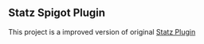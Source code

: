 ## Statz Spigot Plugin

This project is a improved version of original [Statz Plugin](https://github.com/Staartvin/Statz)

